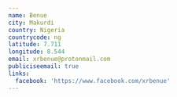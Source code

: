 ```yaml
---
name: Benue
city: Makurdi
country: Nigeria
countrycode: ng
latitude: 7.711
longitude: 8.544
email: xrbenue@protonmail.com
publiciseemail: true
links:
  facebook: 'https://www.facebook.com/xrbenue'
---
```



